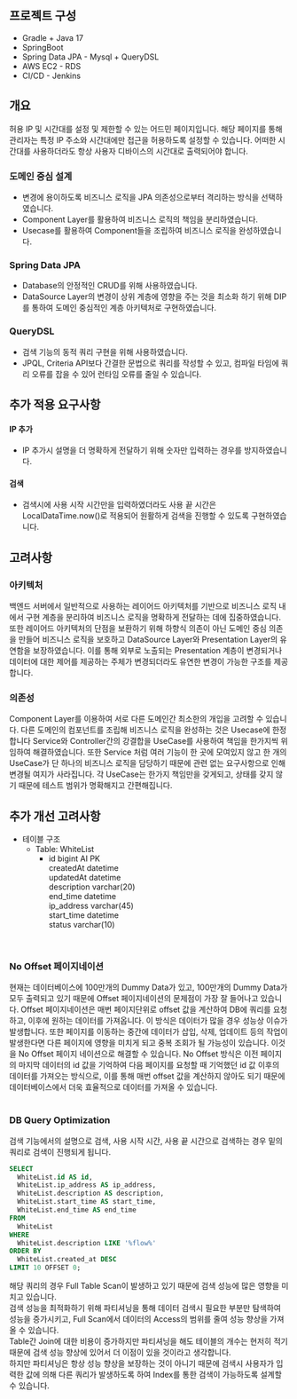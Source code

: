 ## 프로젝트 구성
- Gradle + Java 17
- SpringBoot
- Spring Data JPA - Mysql + QueryDSL
- AWS EC2 - RDS 
- CI/CD - Jenkins

## 개요
허용 IP 및 시간대를 설정 및 제한할 수 있는 어드민 페이지입니다.
해당 페이지를 통해 관리자는 특정 IP 주소와 시간대에만 접근을 허용하도록 설정할 수 있습니다.
어떠한 시간대를 사용하더라도 항상 사용자 디바이스의 시간대로 출력되어야 합니다.

### 도메인 중심 설계
- 변경에 용이하도록 비즈니스 로직을 JPA 의존성으로부터 격리하는 방식을 선택하였습니다.
- Component Layer를 활용하여 비즈니스 로직의 책임을 분리하였습니다.
- Usecase를 활용하여 Component들을 조립하여 비즈니스 로직을 완성하였습니다.

### Spring Data JPA
- Database의 안정적인 CRUD를 위해 사용하였습니다.
- DataSource Layer의 변경이 상위 계층에 영향을 주는 것을 최소화 하기 위해 DIP를 통하여 도메인 중심적인 계층 아키텍처로 구현하였습니다.

### QueryDSL
- 검색 기능의 동적 쿼리 구현을 위해 사용하였습니다.
- JPQL, Criteria API보다 간결한 문법으로 쿼리를 작성할 수 있고, 컴파일 타임에 쿼리 오류를 잡을 수 있어 런타임 오류를 줄일 수 있습니다.

## 추가 적용 요구사항
#### IP 추가
- IP 추가시 설명을 더 명확하게 전달하기 위해 숫자만 입력하는 경우를 방지하였습니다.

#### 검색
- 검색시에 사용 시작 시간만을 입력하였더라도 사용 끝 시간은 LocalDataTime.now()로 적용되어 원활하게 검색을 진행할 수 있도록 구현하였습니다.

## 고려사항
### 아키텍처
백엔드 서버에서 일반적으로 사용하는 레이어드 아키텍처를 기반으로 비즈니스 로직 내에서 구현 계층을 분리하여 비즈니스 로직을 명확하게 전달하는 데에 집중하였습니다.
또한 레이어드 아키텍처의 단점을 보환하기 위해 하향식 의존이 아닌 도메인 중심 의존을 만들어 비즈니스 로직을 보호하고 DataSource Layer와 Presentation Layer의 유연함을 보장하였습니다.
이를 통해 외부로 노출되는 Presentation 계층이 변경되거나 데이터에 대한 제어를 제공하는 주체가 변경되더라도 유연한 변경이 가능한 구조를 제공합니다.

### 의존성
Component Layer를 이용하여 서로 다른 도메인간 최소한의 개입을 고려할 수 있습니다.
다른 도메인의 컴포넌트를 조립해 비즈니스 로직을 완성하는 것은 Usecase에 한정합니다
Service와 Controller간의 강결합을 UseCase를 사용하여 책임을 한가지씩 위임하여 해결하였습니다. 
또한 Service 처럼 여러 기능이 한 곳에 모여있지 않고 한 개의 UseCase가 단 하나의 비즈니스 로직을 담당하기 때문에 관련 없는 요구사항으로 인해 변경될 여지가 사라집니다.
각 UseCase는 한가지 책임만을 갖게되고, 상태를 갖지 않기 때문에 테스트 범위가 명확해지고 간편해집니다.

## 추가 개선 고려사항
- 테이블 구조
  - Table: WhiteList
    - id bigint AI PK <br>
      createdAt datetime <br>
      updatedAt datetime <br>
      description varchar(20) <br>
      end_time datetime <br>
      ip_address varchar(45) <br>
      start_time datetime <br>
      status varchar(10) <br>
<br>
    
### No Offset 페이지네이션
현재는 데이터베이스에 100만개의 Dummy Data가 있고, 100만개의 Dummy Data가 모두 출력되고 있기 때문에 Offset 페이지네이션의 문제점이 가장 잘 들어나고 있습니다.
Offset 페이지네이션은 매번 페이지단위로 offset 값을 계산하여 DB에 쿼리를 요청하고, 이후에 원하는 데이터를 가져옵니다.
이 방식은 데이터가 많을 경우 성능상 이슈가 발생합니다.
또한 페이지를 이동하는 중간에 데이터가 삽입, 삭제, 업데이트 등의 작업이 발생한다면 다른 페이지에 영향을 미치게 되고 중복 조회가 될 가능성이 있습니다.
이것을 No Offset 페이지 네이션으로 해결할 수 있습니다.
No Offset 방식은 이전 페이지의 마지막 데이터의 id 값을 기억하여 다음 페이지를 요청할 때 기억했던 id 값 이후의 데이터를 가져오는 방식으로,
이를 통해 매번 offset 값을 계산하지 않아도 되기 때문에 데이터베이스에서 더욱 효율적으로 데이터를 가져올 수 있습니다.<br>
<br>
### DB Query Optimization
검색 기능에서의 설명으로 검색, 사용 시작 시간, 사용 끝 시간으로 검색하는 경우 밑의 쿼리로 검색이 진행되게 됩니다.

```sql
SELECT
  WhiteList.id AS id,
  WhiteList.ip_address AS ip_address,
  WhiteList.description AS description,
  WhiteList.start_time AS start_time,
  WhiteList.end_time AS end_time
FROM
  WhiteList
WHERE
  WhiteList.description LIKE '%flow%'
ORDER BY
  WhiteList.created_at DESC
LIMIT 10 OFFSET 0;
```
해당 쿼리의 경우 Full Table Scan이 발생하고 있기 때문에 검색 성능에 많은 영향을 미치고 있습니다.<br>
검색 성능을 최적화하기 위해 파티셔닝을 통해 데이터 검색시 필요한 부분만 탐색하여 성능을 증가시키고, Full Scan에서 데이터의 Access의 범위를 줄여 성능 향상을 가져올 수 있습니다.<br>
Table간 Join에 대한 비용이 증가하지만 파티셔닝을 해도 테이블의 개수는 현저히 적기 때문에 검색 성능 향상에 있어서 더 이점이 있을 것이라고 생각합니다.<br>
하지만 파티셔닝은 항상 성능 향상을 보장하는 것이 아니기 때문에 검색시 사용자가 입력한 값에 의해 다른 쿼리가 발생하도록 하여 Index를 통한 검색이 가능하도록 설계할 수 있습니다.
